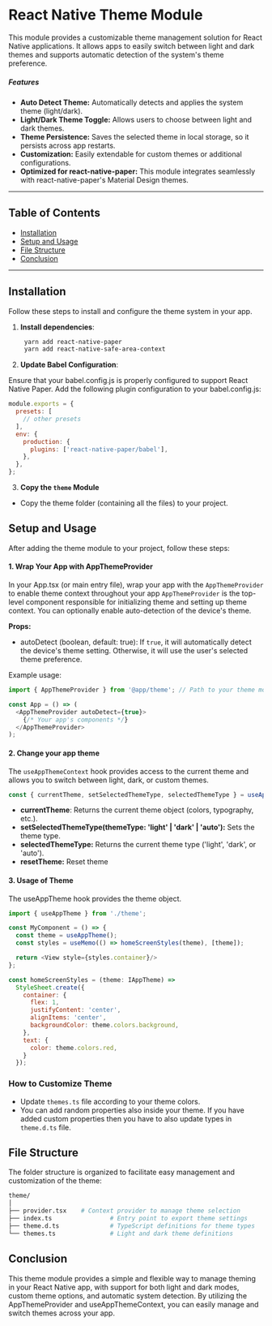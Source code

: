# React Native Theme Module

This module provides a customizable theme management solution for React Native applications. It allows apps to easily switch between light and dark themes and supports automatic detection of the system's theme preference.

##### Features
- **Auto Detect Theme:** Automatically detects and applies the system theme (light/dark).
- **Light/Dark Theme Toggle:** Allows users to choose between light and dark themes.
- **Theme Persistence:** Saves the selected theme in local storage, so it persists across app restarts.
- **Customization:** Easily extendable for custom themes or additional configurations.
- **Optimized for react-native-paper:** This module integrates seamlessly with react-native-paper's Material Design themes.

---

## Table of Contents

- [Installation](#installation)
- [Setup and Usage](#setup-and-usage)
- [File Structure](#file-structure)
- [Conclusion](#conclusion)

---

## Installation

Follow these steps to install and configure the theme system in your app.

1. **Install dependencies**:

   ```bash
	yarn add react-native-paper
	yarn add react-native-safe-area-context

   ```
2. **Update Babel Configuration**:

Ensure that your babel.config.js is properly configured to support React Native Paper. Add the following plugin configuration to your babel.config.js:

```javascript
module.exports = {
  presets: [
    // other presets
  ],
  env: {
    production: {
      plugins: ['react-native-paper/babel'],
    },
  },
};

```

3. **Copy the `theme` Module**

- Copy the theme folder (containing all the files) to your project.

## Setup and Usage

After adding the theme module to your project, follow these steps:

#### 1. Wrap Your App with AppThemeProvider

In your App.tsx (or main entry file), wrap your app with the `AppThemeProvider` to enable theme context throughout your app
`AppThemeProvider` is the top-level component responsible for initializing theme and setting up theme context. You can optionally enable auto-detection of the device's theme.

**Props:**
- autoDetect (boolean, default: true): If `true`, it will automatically detect the device's theme setting. Otherwise, it will use the user's selected theme preference.

Example usage:

```javascript
import { AppThemeProvider } from '@app/theme'; // Path to your theme module

const App = () => (
  <AppThemeProvider autoDetect={true}>
    {/* Your app's components */}
  </AppThemeProvider>
);

```
#### 2. Change your app theme

The `useAppThemeContext` hook provides access to the current theme and allows you to switch between light, dark, or custom themes.
```javascript
const { currentTheme, setSelectedThemeType, selectedThemeType } = useAppThemeContext();

```
- **currentTheme**: Returns the current theme object (colors, typography, etc.).
- **setSelectedThemeType(themeType: 'light' | 'dark' | 'auto'):** Sets the theme type.
- **selectedThemeType:** Returns the current theme type ('light', 'dark', or 'auto').
- **resetTheme:** Reset theme


#### 3. Usage of Theme

The useAppTheme hook provides the theme object.

```javascript
import { useAppTheme } from './theme';

const MyComponent = () => {
  const theme = useAppTheme();
  const styles = useMemo(() => homeScreenStyles(theme), [theme]);

  return <View style={styles.container}/>
};

const homeScreenStyles = (theme: IAppTheme) =>
  StyleSheet.create({
    container: {
      flex: 1,
      justifyContent: 'center',
      alignItems: 'center',
      backgroundColor: theme.colors.background,
    },
    text: {
      color: theme.colors.red,
    }
  });

```

### How to Customize Theme
- Update `themes.ts` file according to your theme colors.
- You can add random properties also inside your theme. If you have added custom properties then you have to also update types in `theme.d.ts` file.



## File Structure
The folder structure is organized to facilitate easy management and customization of the theme:

```graphql
theme/
│
├── provider.tsx    # Context provider to manage theme selection
├── index.ts                # Entry point to export theme settings
├── theme.d.ts              # TypeScript definitions for theme types
└── themes.ts               # Light and dark theme definitions
```


## Conclusion
This theme module provides a simple and flexible way to manage theming in your React Native app, with support for both light and dark modes, custom theme options, and automatic system detection. By utilizing the AppThemeProvider and useAppThemeContext, you can easily manage and switch themes across your app.

